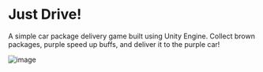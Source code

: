 # Just Drive!

A simple car package delivery game built using Unity Engine.
Collect brown packages, purple speed up buffs, and deliver it to the purple car!

![image](https://github.com/user-attachments/assets/c0ab2f97-2012-43c2-a5bc-36699fdd74a8)
